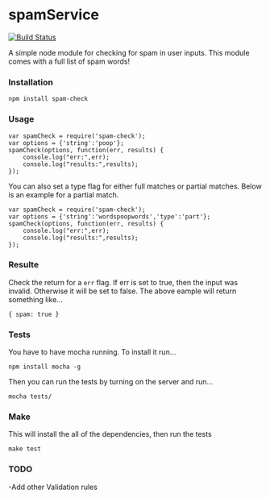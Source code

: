 spamService
==============
[![Build Status](https://travis-ci.org/jshemas/spamService.png?branch=master)](https://travis-ci.org/jshemas/spamService)

A simple node module for checking for spam in user inputs. This module comes with a full list of spam words!

### Installation
```
npm install spam-check
```

### Usage
```
var spamCheck = require('spam-check');
var options = {'string':'poop'};
spamCheck(options, function(err, results) {
	console.log("err:",err);
	console.log("results:",results);
});
```
You can also set a type flag for either full matches or partial matches. Below is an example for a partial match.
```
var spamCheck = require('spam-check');
var options = {'string':'wordspoopwords','type':'part'};
spamCheck(options, function(err, results) {
	console.log("err:",err);
	console.log("results:",results);
});
```

### Resulte
Check the return for a ```err``` flag. If err is set to true, then the input was invalid. Otherwise it will be set to false. The above eample will return something like...
```
{ spam: true }
```

### Tests
You have to have mocha running. To install it run...
```
npm install mocha -g
```
Then you can run the tests by turning on the server and run...
```
mocha tests/
```

### Make
This will install the all of the dependencies, then run the tests
```
make test
```

### TODO
-Add other Validation rules
